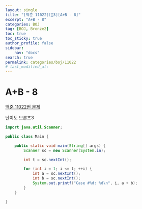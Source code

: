 ```yaml
---
layout:	single
title: "[백준 11022][🤎3][A+B - 8]"
excerpt: "A+B - 8"
categories: BOJ
tag: [BOJ, Bronze2]
toc: true
toc_sticky: true
author_profile: false
sidebar:
    nav: "docs"
search: true
permalink: categories/boj/11022
# last_modified_at:
---
```


# A+B - 8

<a href="https://www.acmicpc.net/problem/11022">백준 11022번 문제</a>

난이도 브론즈3


```java
import java.util.Scanner;

public class Main {

	public static void main(String[] args) {
		Scanner sc = new Scanner(System.in);

		int t = sc.nextInt();

		for (int i = 1; i <= t; ++i) {
			int a = sc.nextInt();
			int b = sc.nextInt();
			System.out.printf("Case #%d: %d\n", i, a + b);
		}
	}

}
```

